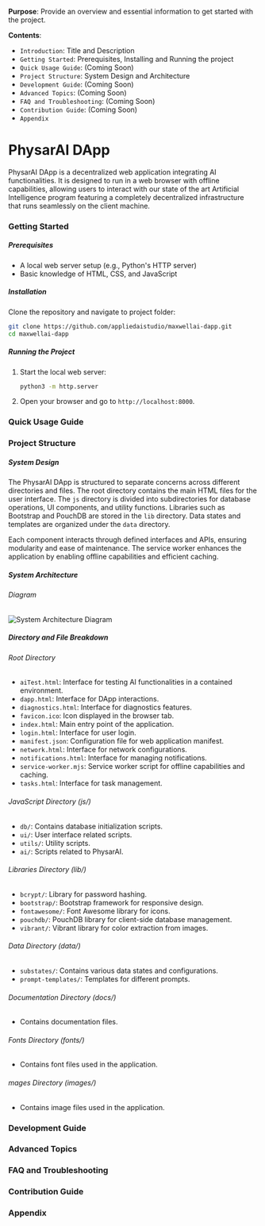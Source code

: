 
**Purpose**: Provide an overview and essential information to get started with the project. 

**Contents**: 
- `Introduction`: Title and Description
- `Getting Started`: Prerequisites, Installing and Running the project
- `Quick Usage Guide`: (Coming Soon)
- `Project Structure`: System Design and Architecture
- `Development Guide`: (Coming Soon)
- `Advanced Topics`: (Coming Soon)
- `FAQ and Troubleshooting`: (Coming Soon)
- `Contribution Guide`: (Coming Soon)
- `Appendix`

# PhysarAI DApp

PhysarAI DApp is a decentralized web application integrating AI functionalities. It is designed to run in a web browser with offline capabilities, allowing users to interact with our state of the art Artificial Intelligence program featuring a completely decentralized infrastructure that runs seamlessly on the client machine.

### Getting Started

##### Prerequisites
- A local web server setup (e.g., Python's HTTP server)
- Basic knowledge of HTML, CSS, and JavaScript

##### Installation

Clone the repository and navigate to project folder:

   ```bash
   git clone https://github.com/appliedaistudio/maxwellai-dapp.git
   cd maxwellai-dapp
```

##### Running the Project

1. Start the local web server:
   ```bash
   python3 -m http.server
   ```
2. Open your browser and go to `http://localhost:8000`.


### Quick Usage Guide


### Project Structure

##### System Design

The PhysarAI DApp is structured to separate concerns across different directories and files. The root directory contains the main HTML files for the user interface. The `js` directory is divided into subdirectories for database operations, UI components, and utility functions. Libraries such as Bootstrap and PouchDB are stored in the `lib` directory. Data states and templates are organized under the `data` directory.

Each component interacts through defined interfaces and APIs, ensuring modularity and ease of maintenance. The service worker enhances the application by enabling offline capabilities and efficient caching.

##### System Architecture

###### Diagram

![System Architecture Diagram](path/to/diagram.png)


##### Directory and File Breakdown

###### Root Directory
- `aiTest.html`: Interface for testing AI functionalities in a contained environment.
- `dapp.html`: Interface for DApp interactions.  
- `diagnostics.html`: Interface for diagnostics features.
- `favicon.ico`: Icon displayed in the browser tab.  
- `index.html`: Main entry point of the application.
- `login.html`: Interface for user login.
- `manifest.json`: Configuration file for web application manifest.
- `network.html`: Interface for network configurations.
- `notifications.html`: Interface for managing notifications.
- `service-worker.mjs`: Service worker script for offline capabilities and caching.
- `tasks.html`: Interface for task management.

###### JavaScript Directory (js/)
  - `db/`: Contains database initialization scripts.
  - `ui/`: User interface related scripts.
  - `utils/`: Utility scripts.
  - `ai/`: Scripts related to PhysarAI.

###### Libraries Directory (lib/)
  - `bcrypt/`: Library for password hashing.
  - `bootstrap/`: Bootstrap framework for responsive design.
  - `fontawesome/`: Font Awesome library for icons.
  - `pouchdb/`: PouchDB library for client-side database management.
  - `vibrant/`: Vibrant library for color extraction from images.

###### Data Directory (data/)
  - `substates/`: Contains various data states and configurations.
  - `prompt-templates/`: Templates for different prompts.

###### Documentation Directory (docs/)
  - Contains documentation files.

###### Fonts Directory (fonts/)
  - Contains font files used in the application.

###### mages Directory (images/)
  - Contains image files used in the application.


### Development Guide

### Advanced Topics

### FAQ and Troubleshooting

### Contribution Guide

### Appendix
